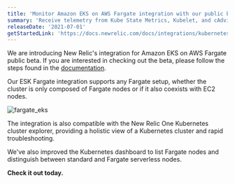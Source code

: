 ```yaml
---
title: 'Monitor Amazon EKS on AWS Fargate integration with our public beta'
summary: 'Receive telemetry from Kube State Metrics, Kubelet, and cAdvisor for full observability for Kubernetes clusters running on EKS in Fargate.'
releaseDate: '2021-07-01'
getStartedLink: 'https://docs.newrelic.com/docs/integrations/kubernetes-integration/installation/install-fargate-integration/'
---
```


We are introducing New Relic's integration for Amazon EKS on AWS Fargate public beta. If you are interested in checking out the beta, please follow the steps found in the [documentation](https://docs.newrelic.com/docs/integrations/kubernetes-integration/installation/install-fargate-integration/).

Our ESK Fargate integration supports any Fargate setup, whether the cluster is only composed of Fargate nodes or if it also coexists with EC2 nodes.

![fargate_eks](https://user-images.githubusercontent.com/45799229/124180128-9e2aef80-da68-11eb-975f-ed30f2c0087b.gif)

The integration is also compatible with the New Relic One Kubernetes cluster explorer, providing a holistic view of a Kubernetes cluster and rapid troubleshooting.

We've also improved the Kubernetes dashboard to list Fargate nodes and distinguish between standard and Fargate serverless nodes.

**Check it out today.**
